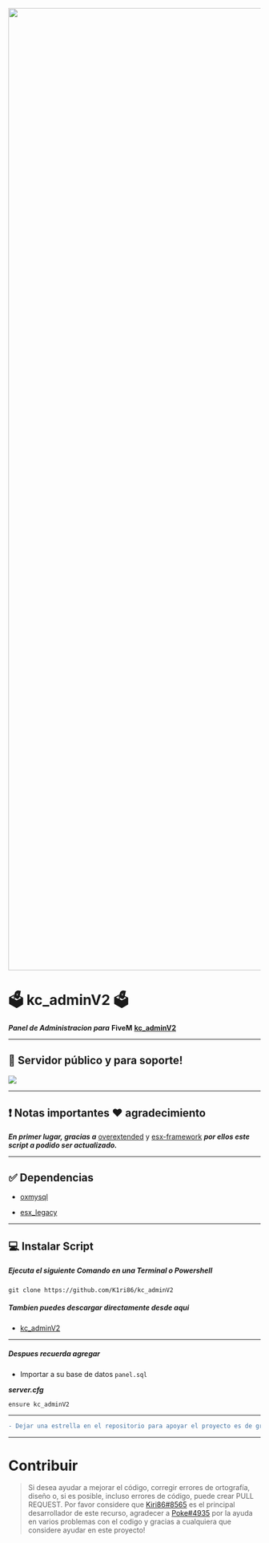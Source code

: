 <p align="center">
    <img src="https://i.imgur.com/uh7rzGc.png" width="1920">
</p>

# ​🗳️ kc_adminV2 ​🗳️
***Panel de Administracion para*** **FiveM** [**kc_adminV2**](https://github.com/K1ri86/kc_adminV2/archive/refs/heads/main.zip)
___
## 📡 Servidor público y para soporte!

<a href="https://discord.gg/H76NQkP2tZ"><img src="https://discord.com/api/guilds/422166931823394817/widget.png?style=banner2"></a>
___

## ❗ Notas importantes ❤️ agradecimiento

***En primer lugar, gracias a*** [overextended](https://github.com/overextended) y [esx-framework](https://github.com/esx-framework) ***por ellos este script a podido ser actualizado.***
___

## ✅ Dependencias

* [oxmysql](https://github.com/overextended/oxmysql)

* [esx_legacy](https://github.com/esx-framework/esx-legacy)

___
## 💻​ Instalar Script
##### Ejecuta el siguiente Comando en una Terminal o Powershell
```
git clone https://github.com/K1ri86/kc_adminV2
```
##### Tambien puedes descargar directamente desde aqui 
* [kc_adminV2](https://github.com/K1ri86/kc_adminV2/archive/refs/heads/main.zip)
____
##### Despues recuerda agregar
* Importar a su base de datos `panel.sql`

___server.cfg___

```
ensure kc_adminV2
```
___
```diff
- Dejar una estrella en el repositorio para apoyar el proyecto es de gran ayuda. ❤️
```
___
# Contribuir

>Si desea ayudar a mejorar el código, corregir errores de ortografía, diseño o, si es posible, incluso errores de código, puede crear PULL REQUEST. Por favor considere que [Kiri86#8565](https://github.com/K1ri86) es el principal desarrollador de este recurso, agradecer a [Poke#4935](https://github.com/PokeSer) por la ayuda en varios problemas con el codigo y gracias a cualquiera que considere ayudar en este proyecto!